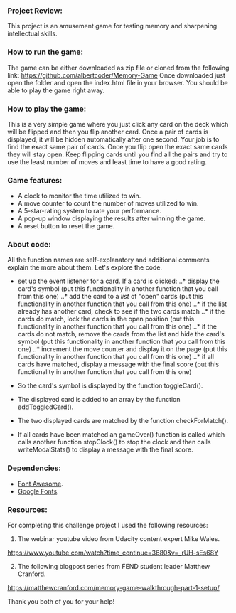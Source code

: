 ### Project Review:
This project is an amusement game for testing memory and sharpening intellectual skills. 

### How to run the game:
The game can be either downloaded as zip file or cloned from the following link:
https://github.com/albertcoder/Memory-Game Once downloaded just open the folder and open the index.html file in your browser. You should be able to play the game right away.

### How to play the game:
This is a very simple game where you just click any card on the deck which will be flipped and then you flip another card. Once a pair of cards is displayed, it will be hidden automatically after one second. Your job is to find the exact same pair of cards. Once you flip open the exact same cards they will stay open. Keep flipping cards until you find all the pairs and try to use the least number of moves and least time to have a good rating.

### Game features:
* A clock to monitor the time utilized to win.
* A move counter to count the number of moves utilized to win.
* A 5-star-rating system to rate your performance.
* A pop-up window displaying the results after winning the game.
* A reset button to reset the game.

### About code:

All the function names are self-explanatory and additional comments explain the more about them. Let's explore the code.

 * set up the event listener for a card. If a card is clicked:
 ..* display the card's symbol (put this functionality in another function that you call from this one)
 ..* add the card to a *list* of "open" cards (put this functionality in another function that you call from this one)
 ..* if the list already has another card, check to see if the two cards match
 ..* if the cards do match, lock the cards in the open position (put this functionality in another function that you call from this one)
 ..* if the cards do not match, remove the cards from the list and hide the card's symbol (put this functionality in another function that you call from this one)
 ..* increment the move counter and display it on the page (put this functionality in another function that you call from this one)
 ..* if all cards have matched, display a message with the final score (put this functionality in another function that you call from this one)

* So the card's symbol is displayed by the function toggleCard().
* The displayed card is added to an array by the function addToggledCard().
* The two displayed cards are matched by the function checkForMatch().
* If all cards have been matched an gameOver() function is called which calls another function stopClock() to stop the clock and then calls writeModalStats() to display a message with the final score.

### Dependencies:
* [Font Awesome](https://maxcdn.bootstrapcdn.com/font-awesome/4.6.1/css/font-awesome.min.css).
* [Google Fonts](https://fonts.googleapis.com/css?family=Coda).

### Resources:

For completing this challenge project I used the following resources:

1. The webinar youtube video from Udacity content expert Mike Wales.

https://www.youtube.com/watch?time_continue=3680&v=_rUH-sEs68Y

2. The following blogpost series from FEND student leader Matthew Cranford.

https://matthewcranford.com/memory-game-walkthrough-part-1-setup/

Thank you both of you for your help!
